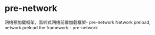 # pre-network
网络预加载框架，监听式网络前置加载框架-  pre-network
Network preload, network preload the framework.- pre-network
